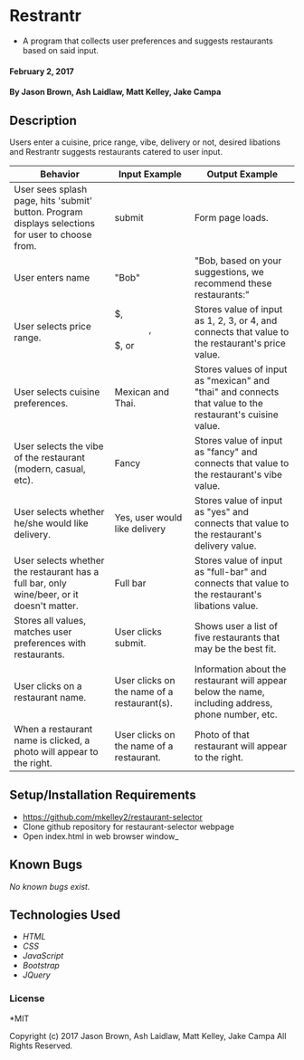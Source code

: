 # Restrantr

* A program that collects user preferences and suggests restaurants based on said input.

#### February 2, 2017

#### By **Jason Brown, Ash Laidlaw, Matt Kelley, Jake Campa**

## Description
  Users enter a cuisine, price range, vibe, delivery or not, desired libations and Restrantr suggests restaurants catered to user input.

| Behavior | Input Example | Output Example |
|----------|---------------|----------------|
| User sees splash page, hits 'submit' button.  Program displays selections for user to choose from. | submit | Form page loads. |
| User enters name | "Bob" | "Bob, based on your suggestions, we recommend these restaurants:" |
| User selects price range. | $, $$, $$$, or $$$$ | Stores value of input as 1, 2, 3, or 4, and connects that value to the restaurant's price value. |
| User selects cuisine preferences. | Mexican and Thai. | Stores values of input as "mexican" and "thai" and connects that value to the restaurant's cuisine value. |
| User selects the vibe of the restaurant (modern, casual, etc). | Fancy | Stores value of input as "fancy" and connects that value to the restaurant's vibe value. |
| User selects whether he/she would like delivery.| Yes, user would like delivery |  Stores value of input as "yes" and connects that value to the restaurant's delivery value. |
| User selects whether the restaurant has a full bar, only wine/beer, or it doesn't matter. | Full bar | Stores value of input as "full-bar" and connects that value to the restaurant's libations value. |
| Stores all values, matches user preferences with restaurants. | User clicks submit. | Shows user a list of five restaurants that may be the best fit.|
| User clicks on a restaurant name. | User clicks on the name of a restaurant(s). | Information about the restaurant will appear below the name, including address, phone number, etc.
| When a restaurant name is clicked, a photo will appear to the right. | User clicks on the name of a restaurant. | Photo of that restaurant will appear to the right. |


## Setup/Installation Requirements

*  https://github.com/mkelley2/restaurant-selector
*  Clone github repository for restaurant-selector webpage
*  Open index.html in web browser window_

## Known Bugs
_No known bugs exist._

## Technologies Used
* _HTML_
* _CSS_
* _JavaScript_
* _Bootstrap_
* _JQuery_

### License
*MIT

Copyright (c) 2017 Jason Brown, Ash Laidlaw, Matt Kelley, Jake Campa All Rights Reserved.
